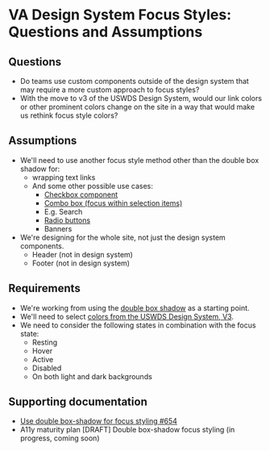 # VA Design System Focus Styles: Questions and Assumptions

## Questions

- Do teams use custom components outside of the design system that may require a more custom approach to focus styles?
- With the move to v3 of the USWDS Design System, would our link colors or other prominent colors change on the site in a way that would make us rethink focus style colors?

## Assumptions

- We'll need to use another focus style method other than the double box shadow for:
  - wrapping text links 
  - And some other possible use cases:
    - [Checkbox component](https://designsystem.digital.gov/components/checkbox/)
    - [Combo box (focus within selection items)](https://designsystem.digital.gov/components/combo-box/)
    - E.g. Search
    - [Radio buttons](https://designsystem.digital.gov/components/radio-buttons/)
    - Banners
- We're designing for the whole site, not just the design system components.
  - Header (not in design system)
  - Footer (not in design system)

## Requirements

- We're working from using the [double box shadow](https://github.com/department-of-veterans-affairs/vets-design-system-documentation/issues/654) as a starting point.
-  We'll need to select [colors from the USWDS Design System, V3](https://designsystem.digital.gov/design-tokens/color/system-tokens/).
- We need to consider the following states in combination with the focus state:
  - Resting
  - Hover
  - Active
  - Disabled
  - On both light and dark backgrounds

## Supporting documentation

- [Use double box-shadow for focus styling #654](https://github.com/department-of-veterans-affairs/vets-design-system-documentation/issues/654)
- A11y maturity plan [DRAFT] Double box-shadow focus styling (in progress, coming soon)
